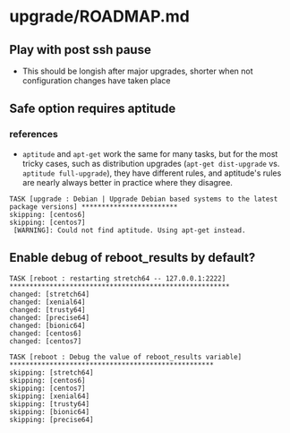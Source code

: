 # upgrade/ROADMAP.md



## Play with post ssh pause

* This should be longish after major upgrades, shorter when not configuration changes have taken place

## Safe option requires aptitude

### references

* `aptitude` and `apt-get` work the same for many tasks, but for the most tricky cases, such as distribution upgrades (`apt-get dist-upgrade` vs. `aptitude full-upgrade`), they have different rules, and aptitude's rules are nearly always better in practice where they disagree.

```shell
TASK [upgrade : Debian | Upgrade Debian based systems to the latest package versions] ************************
skipping: [centos6]
skipping: [centos7]
 [WARNING]: Could not find aptitude. Using apt-get instead.
```

## Enable debug of reboot_results by default?

```shell
TASK [reboot : restarting stretch64 -- 127.0.0.1:2222] *******************************************************
changed: [stretch64]
changed: [xenial64]
changed: [trusty64]
changed: [precise64]
changed: [bionic64]
changed: [centos6]
changed: [centos7]

TASK [reboot : Debug the value of reboot_results variable] ***************************************************
skipping: [stretch64]
skipping: [centos6]
skipping: [centos7]
skipping: [xenial64]
skipping: [trusty64]
skipping: [bionic64]
skipping: [precise64]
```


